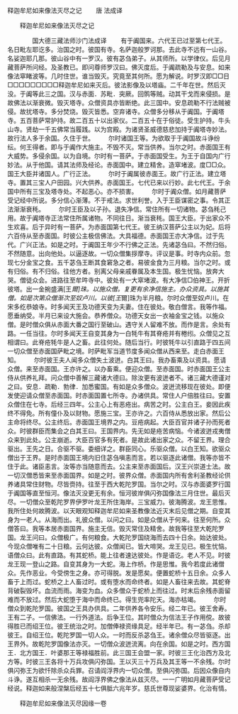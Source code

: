   释迦牟尼如来像法灭尽之记
　　唐 法成译




　　释迦牟尼如来像法灭尽之记

　　　　国大德三藏法师沙门法成译
　　有于阗国来。六代王已过至第七代王。名日毗左耶讫多。治国之时。彼国有寺。名萨迦般罗诃那。去此寺不远有一山谷。名娑迦耶几那。彼山谷中有一罗汉。彼有苾刍弟子。从其师所。以学律仪。后见月藏菩萨所问经。及圣教已。即问尊师罗汉曰。佛灭度后。于阗疏勒及与安息。如来像法窣睹波等。几时住世。谁当毁灭。究竟至其何所。愿为解说。时罗汉即□□日□□□□□□□□□释迦牟尼如来灭后。彼法影像及以塔庙。二千年在世。然后灭没。于阗等此三之国。汉与赤面．苏毗．突厥。回鹘等贼。动其干戈而来侵损。是故佛法以渐衰微。毁灭塔寺。众僧资具亦皆断绝。此三国中。安息疏勒不行法贼被侵。故扰塔寺。多分焚烧。毁灭皆悉。空弃诸寺。众僧多分移从于阗国。于阗塔寺。五百菩萨常护持。故二百五十以出家仪。二百五十在于俗徒。受生护持。牛头山寺。贤劫一千五佛常当履践。以为宫殿。为诸贤圣威德慈悲加持于阗塔寺妙法。故行法人多于余国。久住于世。
　　尔时诸国王等。为欲取于于阗国故斗诤纷纭。何王得者。即与于阗作大施主。不毁不灭。常当供养。当尔之时。赤面国王有大威势。多侵余国。以为自境。尔时有一菩萨。于赤面国受生。为王于自国内广行妙法。从于他国。请其法师及经论。赤面国中。建立精舍。造窣堵波。度□□众。国王大臣并诸国人。广行正法。
　　尔时于阗属彼赤面王。故广行正法。建立塔寺。置其三宝人户田园。兴大供养。赤面国王。七代已来以行妙。此七代王。于余国中所有三宝及塔寺处。不起恶心。亦不损害。
　　尔时于阗众僧。如月藏菩萨受记经中所说。多分信心渐薄。不于戒法。求世利誉。入于王臣谋密之事。令其正法渐渐衰秏。
　　尔时王臣及以子孙。退失净信。常住所有一切诸物。苾刍秏己用。故于阗塔寺正法常住所属诸物。不同往日。渐当衰秏。国王大臣。于出家众不生欢喜。后于异时有一菩萨。为赤面国第七代王。彼王纳汉菩萨公主以为妃。后将六百侍从至赤面国。时彼公主极信佛法。大具福德。赤面国王亦大净信。过于先代。广兴正法。如是之时。于阗国王年少不行佛之正法。先诸苾刍曰。不然归俗。不然随意。出向他处。以逼逐故。一切众僧集拶摩寺。评议是事。时寺内众前。忽现七分金宝之食。五千苾刍王断其食窘急之者。易彼金食为三月粮。当尔之时。或有归俗。有不归俗。往他方者。别离父母亲戚眷属及本生国。极生忧恼。放奔大哭。僧徒众会。进路往至牟吽寺中。彼处有一大窣堵波。有大净信□伯神王。开折彼塔。出一金捥盛满[王*爾]珠。以施众僧。复更有余净信施主。办众资具。以施其僧。如是次第众僧渐次至奴卢川。以彼[王*爾]珠为半月粮。尔时众僧至奴卢川。在宋多纥恭娘寺。时多闻天王及功德天变为夫妻。住在彼处。敬白僧言。我等作福。愿垂纳受。半月已来设大施会。恭养僧众。功德天女出一衣袖金宝之钱。以施众僧。是时僧众俱从赤面大番之国行至破山。遇守关人留难不放。而作是言。余处有路。一任当往。尔时多闻天王自变其身为一白牦牛有其脊疮并有棬纼。众僧见之互相谓曰。此脊疮牦牛是人之畜。此往何处。随后当行。时彼牦牛以引直路于四五间一切众僧至赤面国萨毗之境。时萨毗军当道节度多闻众僧从西来至。走白赤面王知。
　　尔时彼王夫人闻多众僧失土波迸。白其王曰。我办畜乘及以资具。愿请众僧。来至赤面国。王亦许之。以办畜乘。便迎众僧。至赤面国。时赤面国王公主侍从供养礼拜。问众僧中善解三藏诸大德曰。除汝更有波迸者不。诸三藏大德谨对之曰。安息．疏勒．勃律．加悉蜜国。有如是众多僧众。波迸流移现在彼处。即便发使迎请众僧至赤面国。时赤面国置七所寺。办诸供具。常住人户倍胜往曰。安置众僧住在七寺。后经三四年。公主心上有恶疮出。病苦之时。公主白王。妾因此疾终不得免。所有僮仆及以财物。愿施三宝。王亦许之。六百侍从悉放出家。然后公主命将终尽。公主终后。赤面国王境界之内。豆疮病起。大臣百官并诸子孙而死者众。时彼群臣而集会之白其王曰。王国界内。先无如是疮苦病恼。今诸波迸戎夷僧众来到此处。公主崩逝。大臣百官多有死者。是故此诸出家之众。不留王界。理合驱出。王先之日。合驱不驱。委细详之。群臣同心。乐驱众僧。以白王知。欲驱众僧出于王界。是时赤面国王境内旧住苾刍嗔恚而言。若以驱逐此诸僧。我等亦皆不住于此。诸臣恚言。汝等亦当随意而去。公主来至赤面国后。汉王兴崇道士法。故一切汉僧悉皆来至赤面国界。如是之时。彼界众僧。赤面国内所有舍利圣教经论供养诸具常住财物。尽皆赍持。往至于西大乾陀罗国。当尔之时。汉与赤面婆罗行国于阗国等直至恒河。像法灭没更无有余。恒河彼岸俱闪弥国像法三月住世。最后灭尽。一切僧众至乾陀罗界伊罗叶龙王所住海岸。三宝威力。彼海腾波。龙王思惟。我所住处何故腾波。以天眼观知释迦牟尼如来圣教像法近灭末后见僧之期。自变其身为一老人。从海而出。礼彼众僧。以问之曰。如是众僧从于何来。往至何所。众僧答曰。我等本居赤面国界。施主无信。毁灭常住及精舍。故我等往至大乾陀罗国。龙王问曰。众僧极广。有何粮食。大乾陀罗国绕海而去四十日余。始达彼处。今现众僧唯有二十日粮。云何达彼。众僧闻已。皆大啼哭。龙王见已。极生忧恼。语僧众曰。此有直路。有其蛇桥。能上往者速达彼处。作是语讫。老人不见。时彼龙王现一登山之路。自变其身为一大蛇。海上作桥。作是思惟。我今若度此诸僧众。先作恶业。今受傍生之身。亦可得脱。发是愿矣。便置蛇桥十五日余。众多人畜于上而过。蛇桥之上人畜过时。或有堕水而命终者。如是人畜往来去故。其蛇脊背破裂毁坏。血流而雨。海变为血。众多僧众于蛇桥上而往过。时末后余残赤面留难而不放过。然后大蛇堕于海中而命终已。得生兜率陀天。海亦枯竭。
　　尔时僧众到乾陀罗国。彼国之王具办供具。二年供养各令安乐。经二年已。彼王舍寿。王有二子。一信佛法。一行外道法。后争王位。其时僧众为信法王子作用傥。故彼得胜已而绍王位。彼王统治之时。加僧俸禄资缘具足。经半年已。有一苾刍。杀却彼王。自绍王位。乾陀罗国一切人众。一时而反杀苾刍王。诸余僧众尽皆驱逐。出王界外。故乾陀罗国像法亦灭。一切僧众波迸流离。向在余国。如是之时。西方国王．北方国王．叶婆那王等禄福胜前。此三国王会盟一家。时彼三王化治西方及北方等。时彼三王各将十万兵攻俱闪弥国。王以灭三十万兵及其王等一不余残。尔时俱闪弥王为欲忏除杀众兵罪。召请阎浮界内一切众僧。至俱闪弥国。后因众像自内斗诤。遂互相杀一无余残。故阎浮界佛之像法从兹灭尽。一一广明如月藏菩萨受记经说。释迦如来般涅槃后经五十七俱胝六兆年岁。慈氏世尊现娑婆界。化治有情。

　　释迦牟尼如来像法灭尽因缘一卷


